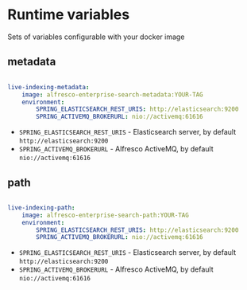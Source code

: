 # Runtime variables

Sets of variables configurable with your docker image

## metadata

```yaml

live-indexing-metadata:
    image: alfresco-enterprise-search-metadata:YOUR-TAG
    environment:
        SPRING_ELASTICSEARCH_REST_URIS: http://elasticsearch:9200
        SPRING_ACTIVEMQ_BROKERURL: nio://activemq:61616

```

- `SPRING_ELASTICSEARCH_REST_URIS` - Elasticsearch server, by default `http://elasticsearch:9200`
- `SPRING_ACTIVEMQ_BROKERURL` - Alfresco ActiveMQ, by default `nio://activemq:61616`

## path

```yaml

live-indexing-path:
    image: alfresco-enterprise-search-path:YOUR-TAG
    environment:
        SPRING_ELASTICSEARCH_REST_URIS: http://elasticsearch:9200
        SPRING_ACTIVEMQ_BROKERURL: nio://activemq:61616

```

- `SPRING_ELASTICSEARCH_REST_URIS` - Elasticsearch server, by default `http://elasticsearch:9200`
- `SPRING_ACTIVEMQ_BROKERURL` - Alfresco ActiveMQ, by default `nio://activemq:61616`
